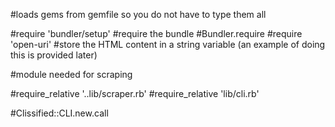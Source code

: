 #loads gems from gemfile so you do not have to type them all

#require 'bundler/setup' #require the bundle
#Bundler.require 
#require 'open-uri' #store the HTML content in a string variable (an example of doing this is provided later)

#module needed for scraping

#require_relative '..lib/scraper.rb'
#require_relative 'lib/cli.rb'

#Clissified::CLI.new.call 
